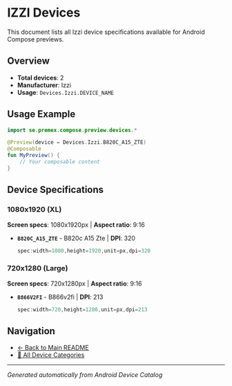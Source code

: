 # IZZI Devices

This document lists all Izzi device specifications available for Android Compose previews.

## Overview

- **Total devices**: 2
- **Manufacturer**: Izzi
- **Usage**: `Devices.Izzi.DEVICE_NAME`

## Usage Example

```kotlin
import se.premex.compose.preview.devices.*

@Preview(device = Devices.Izzi.B820C_A15_ZTE)
@Composable
fun MyPreview() {
    // Your composable content
}
```

## Device Specifications

### 1080x1920 (XL)

**Screen specs**: 1080x1920px | **Aspect ratio**: 9:16

- **`B820C_A15_ZTE`** - B820c A15 Zte | **DPI**: 320
  ```kotlin
  spec:width=1080,height=1920,unit=px,dpi=320
  ```

### 720x1280 (Large)

**Screen specs**: 720x1280px | **Aspect ratio**: 9:16

- **`B866V2FI`** - B866v2fi | **DPI**: 213
  ```kotlin
  spec:width=720,height=1280,unit=px,dpi=213
  ```

## Navigation

- [← Back to Main README](../../README.md)
- [📱 All Device Categories](../README.md)

---
*Generated automatically from Android Device Catalog*
